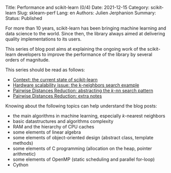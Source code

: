 Title: Performance and scikit-learn (0/4)
Date: 2021-12-15
Category: scikit-learn
Slug: sklearn-perf
Lang: en
Authors: Julien Jerphanion
Summary:
Status: Published

For more than 10 years, scikit-learn has been bringing machine learning and
data science to the world. Since then, the library always aimed at delivering
quality implementations to its users.

This series of blog post aims at explaining the ongoing work of the
scikit-learn developers to improve the performance of the library by several
orders of magnitude.

This series should be read as follows:

 - [Context: the current state of scikit-learn](sklearn-perf-context.html)
 - [Hardware scalability issue: the k-neighbors search example](sklearn-perf-knn.html)
 - [Pairwise Distances Reduction: abstracting the $k$-nn search pattern](sklearn-perf-pdr.html)
 - [Pairwise Distances Reduction: extra notes](sklearn-perf-pdr-extra.html)

Knowing about the following topics can help understand the blog posts:

 - the main algorithms in machine learning, especially $k$-nearest neighbors
 - basic datastructures and algorithms complexity
 - RAM and the hierarchy of CPU caches
 - some elements of linear algebra
 - some elements of object-oriented design (abstract class, template methods)
 - some elements of C programming (allocation on the heap, pointer arithmetic)
 - some elements of OpenMP (static scheduling and parallel for-loop)
 - Cython


